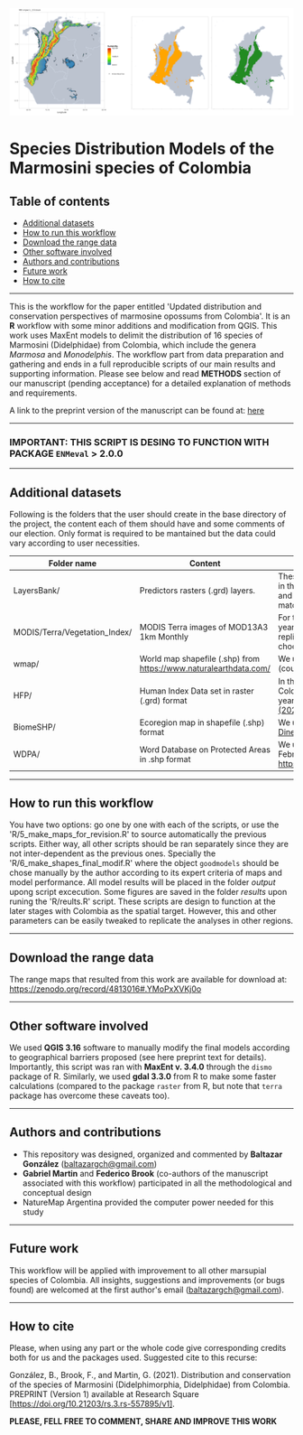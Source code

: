 ![](images/readme_image.png)

# Species Distribution Models of the Marmosini species of Colombia

## Table of contents
* [Additional datasets](#additional-datasets)
* [How to run this workflow](#how-to-run-this-workflow)
* [Download the range data](#download-the-range-data)
* [Other software involved](#other-software-involved)
* [Authors and contributions](#authors-and-contributions)
* [Future work](#future-work)
* [How to cite](#how-to-cite)

---

This is the workflow for the paper entitled 'Updated distribution and conservation perspectives of marmosine opossums from Colombia'. It is an **R** workflow with some minor additions and modification from QGIS. This work uses MaxEnt models to delimit the distribution of 16 species of Marmosini (Didelphidae) from Colombia, which include the genera *Marmosa* and *Monodelphis*. The workflow part from data preparation and gathering and ends in a full reproducible scripts of our main results and supporting information. Please see below and read **METHODS** section of our manuscript (pending acceptance) for a detailed explanation of methods and requirements. 

A link to the preprint version of the manuscript can be found at: [here](https://doi.org/10.21203/rs.3.rs-557895/v1)

---

### **IMPORTANT:** THIS SCRIPT IS DESING TO FUNCTION WITH PACKAGE `ENMeval` > 2.0.0 

---

## Additional datasets

Following is the folders that the user should create in the base directory of the project, the content each of them should have and some comments of our election. Only format is required to be mantained but the data could vary according to user necessities. 

|Folder name | Content | Comments |
| --- | --- | ---- |
| LayersBank/ | Predictors rasters (.grd) layers. | These layers should be aligned in the same origin and extent, and their resolution should match at ~1 km² |
| MODIS/Terra/Vegetation_Index/ | MODIS Terra images of MOD13A3 1km Monthly | For this data set we used the year 2000, but people replicating this work could choose any year |
|wmap/ | World map shapefile (.shp) from https://www.naturalearthdata.com/ | We used the 10 m level 0 (country level) data set |
| HFP/ | Human Index Data set in raster (.grd) format | In this case we used a Colombian HFP index for the year 2015 by [Correa Ayram et al. (2020)](https://www.sciencedirect.com/science/article/abs/pii/S1470160X20305677) |
| BiomeSHP/ | Ecoregion map in shapefile (.shp) format | We used the dataset by [Dinerstein et al. (2017)](https://academic.oup.com/bioscience/article/67/6/534/3102935) |
| WDPA/ | Word Database on Protected Areas in .shp format | We used the dataset from February 2021, available at https://www.protectedplanet.net/ |

---

## How to run this workflow
You have two options: go one by one with each of the scripts, or use the 'R/5_make_maps_for_revision.R' to source automatically the previous scripts. Either way, all other scripts should be ran separately since they are not inter-dependent as the previous ones. Specially the 'R/6_make_shapes_final_modif.R' where the object `goodmodels` should be chose manually by the author according to its expert criteria of maps and model performance. All model results will be placed in the folder *output* upong script excecution. Some figures are saved in the folder *results* upon runing the 'R/reults.R' script. These scripts are design to function at the later stages with Colombia as the spatial target. However, this and other parameters can be easily tweaked to replicate the analyses in other regions.

---

## Download the range data
The range maps that resulted from this work are available for download at: https://zenodo.org/record/4813016#.YMoPxXVKj0o

---

## Other software involved
We used **QGIS 3.16** software to manually modify the final models according to geographical barriers proposed (see here preprint text for details). Importantly, this script was ran with **MaxEnt v. 3.4.0** through the `dismo` package of R. Similarly, we used **gdal 3.3.0** from R to make some faster calculations (compared to the package `raster` from R, but note that `terra` package has overcome these caveats too).

---


## Authors and contributions
* This repository was designed, organized and commented by **Baltazar González** (baltazargch@gmail.com)
* **Gabriel Martin** and **Federico Brook** (co-authors of the manuscript associated with this workflow) participated in all the methodological and conceptual design
* NatureMap Argentina provided the computer power needed for this study

---


## Future work
This workflow will be applied with improvement to all other marsupial species of Colombia. All insights, suggestions and improvements (or bugs found) are welcomed at the first author's email (baltazargch@gmail.com).

---

## How to cite
Please, when using any part or the whole code give corresponding credits both for us and the packages used. Suggested cite to this recurse:

González, B., Brook, F., and Martin, G. (2021). Distribution and conservation of the species of Marmosini (Didelphimorphia, Didelphidae) from Colombia. PREPRINT (Version 1) available at Research Square [https://doi.org/10.21203/rs.3.rs-557895/v1].

**PLEASE, FELL FREE TO COMMENT, SHARE AND IMPROVE THIS WORK**
